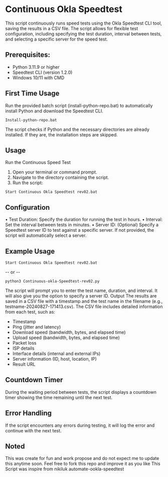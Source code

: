 # Continuous Okla Speedtest
This script continuously runs speed tests using the Okla Speedtest CLI tool, saving the results in a CSV file. The script allows for flexible test configuration, including specifying the test duration, interval between tests, and selecting a specific server for the speed test.

## Prerequisites:
-	Python 3.11.9 or higher
-	Speedtest CLI (version 1.2.0)
-	Windows 10/11 with CMD

## First Time Usage
Run the provided batch script (install-python-repo.bat) to automatically install Python and download the Speedtest CLI.
```
Install-python-repo.bat
```
The script checks if Python and the necessary directories are already installed. If they are, the installation steps are skipped.

## Usage
Run the Continuous Speed Test
1.	Open your terminal or command prompt.
2.	Navigate to the directory containing the script.
3.	Run the script:
```
Start Continuous Okla Speedtest rev02.bat
```
## Configuration
•	Test Duration: Specify the duration for running the test in hours.
•	Interval: Set the interval between tests in minutes.
•	Server ID: (Optional) Specify a Speedtest server ID to test against a specific server. If not provided, the script will automatically select a server.

## Example Usage
```
Start Continuous Okla Speedtest rev02.bat
```
-- or --

```
python3 Continuous-okla-Speedtest-rev02.py
```
The script will prompt you to enter the test name, duration, and interval. It will also give you the option to specify a server ID.
Output
The results are saved in a CSV file with a timestamp and the test name in the filename (e.g., testname-20240827-171413.csv).
The CSV file includes detailed information from each test, such as:
-	Timestamp
-	Ping (jitter and latency)
-	Download speed (bandwidth, bytes, and elapsed time)
-	Upload speed (bandwidth, bytes, and elapsed time)
-	Packet loss
-	ISP details
-	Interface details (internal and external IPs)
-	Server information (ID, host, location, IP)
-	Result URL
## Countdown Timer
During the waiting period between tests, the script displays a countdown timer showing the time remaining until the next test.

## Error Handling
If the script encounters any errors during testing, it will log the error and continue with the next test.

## Noted
This was create for fun and work propose and do not expect me to update this anytime soon. Feel free to fork this repo and improve it as you like
This Script was inspire from nikiluk automate-ookla-speedtest

